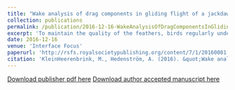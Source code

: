 ```yaml
---
title: "Wake analysis of drag components in gliding flight of a jackdaw (<i>Corvus monedula</i>) during moult"
collection: publications
permalink: /publication/2016-12-16-WakeAnalysisOfDragComponentsInGlidingFlightOfAJackdawDuringMoult
excerpt: 'To maintain the quality of the feathers, birds regularly undergo moult. It is widely accepted that moult affects flight performance, but the specific aerodynamic consequences have received relatively little attention. Here we measured the components of aerodynamic drag from the wake behind a gliding jackdaw (Corvus monedula) at different stages of its natural wing moult. We found that span efficiency was reduced (lift induced drag increased) and the wing profile drag coefficient was increased. Both effects best correlated with the corresponding reduction in spanwise camber. The negative effects are partially mitigated by adjustments of wing posture to minimize gaps in the wing, and by weight loss to reduce wing loading. By studying the aerodynamic consequences of moult, we can refine our understanding of the emergence of various moulting strategies found among birds.'
date: 2016-12-16
venue: 'Interface Focus'
paperurl: 'http://rsfs.royalsocietypublishing.org/content/7/1/20160081'
citation: 'KleinHeerenbrink, M., Hedenström, A. (2016). &quot;Wake analysis of drag components in gliding flight of a jackdaw (Corvus monedula) during moult.&quot; <i>Interface Focus</i>. (7)1. [doi:10.1098/rsfs.2016.0081](http://dx.doi.org/10.1098/rsfs.2016.0081)'
---
```


[Download publisher pdf here](http://rsfs.royalsocietypublishing.org/content/7/1/20160081.full.pdf)
[Download author accepted manuscript here](http://lup.lub.lu.se/search/ws/files/25981372/WakeAnalysisJackdawDuringMoult_PostPrint.pdf)

